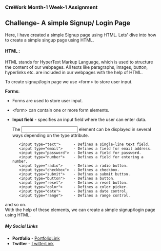 ### CreWork Month-1 Week-1 Assignment

## Challenge- A simple Signup/ Login Page

Here, I have created a simple Signup page using HTML. 
Lets' dive into how to create a simple singup page using HTML.


#### HTML : 
HTML stands for HyperText Markup Language, which is used to structure the content of our webpages. All texts like paragraphs, images, button, hyperlinks etc. are included in our webpages with the help of HTML.

To create signup/login page we use &lt;form&gt; to store user input.

**Forms:** 
- Forms are used to store user input.
- &lt;form&gt; can contain one or more form elements.
        
- **Input field** - specifies an input field where the user can enter data.
        
   The <input> element can be displayed in several ways depending on the type attribute.

         <input type="text">      - Defines a single-line text field.    
         <input type="email">     - Defines a field for email address.
         <input type="password">  - Defines a field for password.
         <input type="number">    - Defines a field for entering a number.
         <input type="radio">     - Defines a radio button.
         <input type="checkbox">  - Defines a checkbox.
         <input type="submit">    - Defines a submit button.
         <input type="button">    - Defines a button.
         <input type="reset">     - Defines a reset button.
         <input type="color">     - Defines a color picker.
         <input type="date">      - Defines a date control.
         <input type="range">     - Defines a range control.
   

and so on.<br/>
With the help of these elements, we can create a simple signup/login page using HTML.

##### **My Social Links**

- **Portfolio**  - [PortfolioLink](https://sabiya.netlify.app/)
- **Twitter** - [TwitterLink](https://twitter.com/nerd_fswd)
